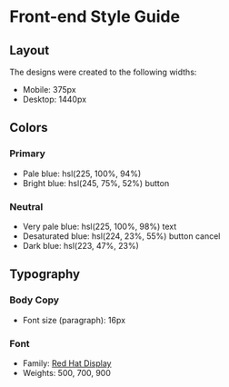# Front-end Style Guide

## Layout

The designs were created to the following widths:

- Mobile: 375px
- Desktop: 1440px

## Colors

### Primary

- Pale blue: hsl(225, 100%, 94%)
- Bright blue: hsl(245, 75%, 52%) button

### Neutral

- Very pale blue: hsl(225, 100%, 98%) text
- Desaturated blue: hsl(224, 23%, 55%) button cancel
- Dark blue: hsl(223, 47%, 23%)

## Typography

### Body Copy

- Font size (paragraph): 16px

### Font
- Family: [Red Hat Display](https://fonts.google.com/specimen/Red+Hat+Display)
- Weights: 500, 700, 900
